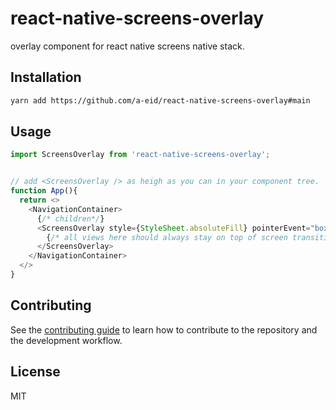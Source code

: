 # react-native-screens-overlay

overlay component for react native screens native stack.

## Installation

```sh
yarn add https://github.com/a-eid/react-native-screens-overlay#main
```

## Usage

```js
import ScreensOverlay from 'react-native-screens-overlay';


// add <ScreensOverlay /> as heigh as you can in your component tree.
function App(){
  return <>
    <NavigationContainer>
      {/* children*/}
      <ScreensOverlay style={StyleSheet.absoluteFill} pointerEvent="box-none">
        {/* all views here should always stay on top of screen transitions & modals.*/}
      </ScreensOverlay>
    </NavigationContainer>
  </>
}

```

## Contributing

See the [contributing guide](CONTRIBUTING.md) to learn how to contribute to the repository and the development workflow.

## License

MIT
